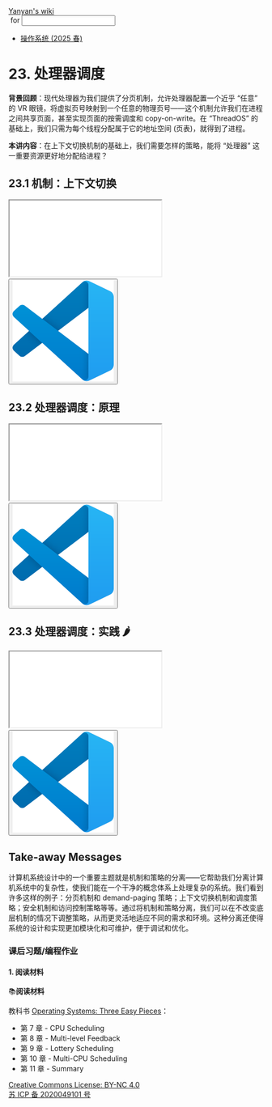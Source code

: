<!DOCTYPE html><html><head><meta charSet="utf-8"/><meta name="viewport" content="width=device-width"/><title>Yanyan&#x27;s Wiki</title><link rel="stylesheet" href="https://cdn.jsdelivr.net/npm/katex@0.16.9/dist/katex.min.css"/><link rel="stylesheet" href="https://cdnjs.cloudflare.com/ajax/libs/highlight.js/11.6.0/styles/default.min.css"/><meta name="next-head-count" content="5"/><link rel="preload" href="../../_next/static/css/e993edd6a18ef4f0.css" as="style"/><link rel="stylesheet" href="../../_next/static/css/e993edd6a18ef4f0.css" data-n-g=""/><noscript data-n-css=""></noscript><script defer="" nomodule="" src="../../_next/static/chunks/polyfills-c67a75d1b6f99dc8.js"></script><script src="../../_next/static/chunks/webpack-f73d82589f972e7d.js" defer=""></script><script src="../../_next/static/chunks/framework-66d32731bdd20e83.js" defer=""></script><script src="../../_next/static/chunks/main-3929bf55b0f13a18.js" defer=""></script><script src="../../_next/static/chunks/pages/_app-00b06920b385caf1.js" defer=""></script><script src="../../_next/static/chunks/pages/[[...index]]-877ec949b69be209.js" defer=""></script><script src="../../_next/static/a2FwJzUPGFGc0QcwaUr13/_buildManifest.js" defer=""></script><script src="../../_next/static/a2FwJzUPGFGc0QcwaUr13/_ssgManifest.js" defer=""></script></head><body><div id="__next"><div class="bg-slate-300/10"><div class="sticky top-0 z-40 w-full backdrop-blur flex-none border-b border-slate-900/10 bg-white/75 supports-backdrop-blur:bg-white/60"><div class="max-w-8xl mx-auto"><div class="py-4 border-b border-slate-900/10 lg:px-8 lg:border-0 dark:border-slate-300/10 mx-4 lg:mx-0"><div class="relative flex items-center"><a href="../../index.html">Yanyan&#x27;s wiki</a><form class="text-xs text-slate-500"> for <input type="text" name="token" class="font-mono text-xs w-16" maxLength="8"/></form><div class="relative hidden lg:flex items-center ml-4 pl-4 border-l"><nav class="text-sm leading-6 font-semibold text-slate-700 dark:text-slate-200"><ul class="flex space-x-8"><li><a class="hover:text-sky-500 dark:hover:text-sky-400" href="../2025/index.html">操作系统 (2025 春)</a></li></ul></nav></div></div></div></div></div><div class="container mx-auto max-w-5xl flex flex-col min-h-screen px-4"><div class="wiki bg-neutral-200/10"><h1>23. 处理器调度</h1>
<p><strong>背景回顾</strong>：现代处理器为我们提供了分页机制，允许处理器配置一个近乎 “任意” 的 VR 眼镜，将虚拟页号映射到一个任意的物理页号——这个机制允许我们在进程之间共享页面，甚至实现页面的按需调度和 copy-on-write。在 “ThreadOS” 的基础上，我们只需为每个线程分配属于它的地址空间 (页表)，就得到了进程。</p>
<p><strong>本讲内容</strong>：在上下文切换机制的基础上，我们需要怎样的策略，能将 “处理器” 这一重要资源更好地分配给进程？</p>
<h2>23.1 机制：上下文切换</h2>
<div class="mx-20"><div class="text-center"><div class="slideshow w-full aspect-[4/3]"><iframe class="w-full h-full" src="slides/23.1.html"></iframe></div></div></div>
<div class="box blue-box"><div><span class="float-left text-4xl mr-3 mt-2"><button class="hover:bg-blue-300 text-white font-bold px-2 rounded"><img class="w-10" src="../img/vscode.svg"/></button></span><span class="font-serif text-lg border-b border-slate-600"><b></b></span><div class="font-serif pt-2"><div></div></div></div></div>
<h2>23.2 处理器调度：原理</h2>
<div class="mx-20"><div class="text-center"><div class="slideshow w-full aspect-[4/3]"><iframe class="w-full h-full" src="slides/23.2.html"></iframe></div></div></div>
<div class="box blue-box"><div><span class="float-left text-4xl mr-3 mt-2"><button class="hover:bg-blue-300 text-white font-bold px-2 rounded"><img class="w-10" src="../img/vscode.svg"/></button></span><span class="font-serif text-lg border-b border-slate-600"><b></b></span><div class="font-serif pt-2"><div></div></div></div></div>
<h2>23.3 处理器调度：实践 🌶️</h2>
<div class="mx-20"><div class="text-center"><div class="slideshow w-full aspect-[4/3]"><iframe class="w-full h-full" src="slides/23.3.html"></iframe></div></div></div>
<div class="box blue-box"><div><span class="float-left text-4xl mr-3 mt-2"><button class="hover:bg-blue-300 text-white font-bold px-2 rounded"><img class="w-10" src="../img/vscode.svg"/></button></span><span class="font-serif text-lg border-b border-slate-600"><b></b></span><div class="font-serif pt-2"><div></div></div></div></div>
<h2>Take-away Messages</h2>
<p>计算机系统设计中的一个重要主题就是机制和策略的分离——它帮助我们分离计算机系统中的复杂性，使我们能在一个干净的概念体系上处理复杂的系统。我们看到许多这样的例子：分页机制和 demand-paging 策略；上下文切换机制和调度策略；安全机制和访问控制策略等等。通过将机制和策略分离，我们可以在不改变底层机制的情况下调整策略，从而更灵活地适应不同的需求和环境。这种分离还使得系统的设计和实现更加模块化和可维护，便于调试和优化。</p>
<h3>课后习题/编程作业</h3>
<h4>1. 阅读材料</h4>
<div class="box blue-box"><div><span class="float-left text-4xl mr-3 mt-2">📚</span><span class="font-serif text-lg border-b border-slate-600"><b>阅读材料</b></span><div class="font-serif pt-2"><p>教科书 <a href="https://pages.cs.wisc.edu/~remzi/OSTEP/">Operating Systems: Three Easy Pieces</a>：</p><ul>
<li>第 7 章 - CPU Scheduling</li>
<li>第 8 章 - Multi-level Feedback</li>
<li>第 9 章 - Lottery Scheduling</li>
<li>第 10 章 - Multi-CPU Scheduling</li>
<li>第 11 章 - Summary</li>
</ul></div></div></div></div></div><div class="bg-neutral-100 text-center text-neutral-600 dark:bg-neutral-600 dark:text-neutral-200 lg:text-left"><div class="bg-neutral-200 p-6 text-center dark:bg-neutral-700"><a rel="license" href="http://creativecommons.org/licenses/by-nc/4.0/">Creative Commons License: BY-NC 4.0</a><br/><a href="https://beian.miit.gov.cn/">苏 ICP 备 2020049101 号</a></div></div></div></div><script id="__NEXT_DATA__" type="application/json">{"props":{"pageProps":{"source":{"compiledSource":"/*@jsxRuntime automatic @jsxImportSource react*/\nconst {Fragment: _Fragment, jsx: _jsx, jsxs: _jsxs} = arguments[0];\nconst {useMDXComponents: _provideComponents} = arguments[0];\nfunction _createMdxContent(props) {\n  const _components = Object.assign({\n    h1: \"h1\",\n    p: \"p\",\n    strong: \"strong\",\n    h2: \"h2\",\n    h3: \"h3\",\n    h4: \"h4\",\n    a: \"a\",\n    ul: \"ul\",\n    li: \"li\"\n  }, _provideComponents(), props.components), {Slideshow, Demo, Box} = _components;\n  if (!Box) _missingMdxReference(\"Box\", true);\n  if (!Demo) _missingMdxReference(\"Demo\", true);\n  if (!Slideshow) _missingMdxReference(\"Slideshow\", true);\n  return _jsxs(_Fragment, {\n    children: [_jsx(_components.h1, {\n      children: \"23. 处理器调度\"\n    }), \"\\n\", _jsxs(_components.p, {\n      children: [_jsx(_components.strong, {\n        children: \"背景回顾\"\n      }), \"：现代处理器为我们提供了分页机制，允许处理器配置一个近乎 “任意” 的 VR 眼镜，将虚拟页号映射到一个任意的物理页号——这个机制允许我们在进程之间共享页面，甚至实现页面的按需调度和 copy-on-write。在 “ThreadOS” 的基础上，我们只需为每个线程分配属于它的地址空间 (页表)，就得到了进程。\"]\n    }), \"\\n\", _jsxs(_components.p, {\n      children: [_jsx(_components.strong, {\n        children: \"本讲内容\"\n      }), \"：在上下文切换机制的基础上，我们需要怎样的策略，能将 “处理器” 这一重要资源更好地分配给进程？\"]\n    }), \"\\n\", _jsx(_components.h2, {\n      children: \"23.1 机制：上下文切换\"\n    }), \"\\n\", _jsx(Slideshow, {\n      url: \"slides/23.1.html\"\n    }), \"\\n\", _jsx(Demo, {\n      path: \"kernel/xv6-riscv\"\n    }), \"\\n\", _jsx(_components.h2, {\n      children: \"23.2 处理器调度：原理\"\n    }), \"\\n\", _jsx(Slideshow, {\n      url: \"slides/23.2.html\"\n    }), \"\\n\", _jsx(Demo, {\n      path: \"concur/mandelbrot\"\n    }), \"\\n\", _jsx(_components.h2, {\n      children: \"23.3 处理器调度：实践 🌶️\"\n    }), \"\\n\", _jsx(Slideshow, {\n      url: \"slides/23.3.html\"\n    }), \"\\n\", _jsx(Demo, {\n      path: \"concur/sum-atomic\"\n    }), \"\\n\", _jsx(_components.h2, {\n      children: \"Take-away Messages\"\n    }), \"\\n\", _jsx(_components.p, {\n      children: \"计算机系统设计中的一个重要主题就是机制和策略的分离——它帮助我们分离计算机系统中的复杂性，使我们能在一个干净的概念体系上处理复杂的系统。我们看到许多这样的例子：分页机制和 demand-paging 策略；上下文切换机制和调度策略；安全机制和访问控制策略等等。通过将机制和策略分离，我们可以在不改变底层机制的情况下调整策略，从而更灵活地适应不同的需求和环境。这种分离还使得系统的设计和实现更加模块化和可维护，便于调试和优化。\"\n    }), \"\\n\", _jsx(_components.h3, {\n      children: \"课后习题/编程作业\"\n    }), \"\\n\", _jsx(_components.h4, {\n      children: \"1. 阅读材料\"\n    }), \"\\n\", _jsxs(Box, {\n      logo: \"📚\",\n      title: \"阅读材料\",\n      children: [_jsxs(_components.p, {\n        children: [\"教科书 \", _jsx(_components.a, {\n          href: \"https://pages.cs.wisc.edu/~remzi/OSTEP/\",\n          children: \"Operating Systems: Three Easy Pieces\"\n        }), \"：\"]\n      }), _jsxs(_components.ul, {\n        children: [\"\\n\", _jsx(_components.li, {\n          children: \"第 7 章 - CPU Scheduling\"\n        }), \"\\n\", _jsx(_components.li, {\n          children: \"第 8 章 - Multi-level Feedback\"\n        }), \"\\n\", _jsx(_components.li, {\n          children: \"第 9 章 - Lottery Scheduling\"\n        }), \"\\n\", _jsx(_components.li, {\n          children: \"第 10 章 - Multi-CPU Scheduling\"\n        }), \"\\n\", _jsx(_components.li, {\n          children: \"第 11 章 - Summary\"\n        }), \"\\n\"]\n      })]\n    })]\n  });\n}\nfunction MDXContent(props = {}) {\n  const {wrapper: MDXLayout} = Object.assign({}, _provideComponents(), props.components);\n  return MDXLayout ? _jsx(MDXLayout, Object.assign({}, props, {\n    children: _jsx(_createMdxContent, props)\n  })) : _createMdxContent(props);\n}\nreturn {\n  default: MDXContent\n};\nfunction _missingMdxReference(id, component) {\n  throw new Error(\"Expected \" + (component ? \"component\" : \"object\") + \" `\" + id + \"` to be defined: you likely forgot to import, pass, or provide it.\");\n}\n","frontmatter":{},"scope":{}},"frontmatter":{}},"__N_SSG":true},"page":"/[[...index]]","query":{"index":["OS","2024","lect23.md"]},"buildId":"a2FwJzUPGFGc0QcwaUr13","isFallback":false,"gsp":true,"scriptLoader":[]}</script></body></html>